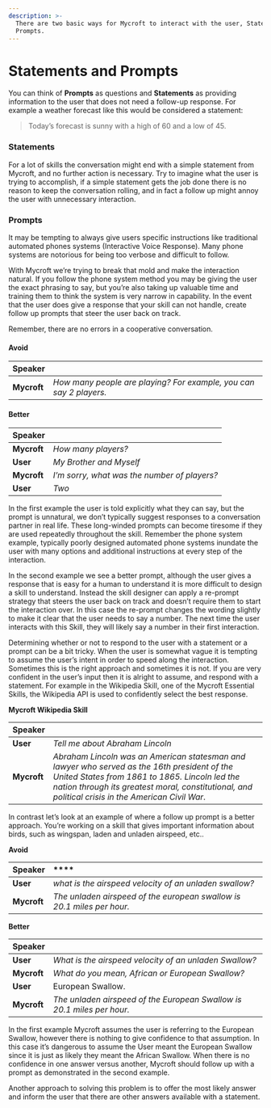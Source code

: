 ```yaml
---
description: >-
  There are two basic ways for Mycroft to interact with the user, Statements and
  Prompts.
---
```


# Statements and Prompts

You can think of **Prompts** as questions and **Statements** as providing information to the user that does not need a follow-up response. For example a weather forecast like this would be considered a statement: 

> Today’s forecast is sunny with a high of 60 and a low of 45.

### Statements

For a lot of skills the conversation might end with a simple statement from Mycroft, and no further action is necessary. Try to imagine what the user is trying to accomplish, if a simple statement gets the job done there is no reason to keep the conversation rolling, and in fact a follow up might annoy the user with unnecessary interaction.

### Prompts

It may be tempting to always give users specific instructions like traditional automated phones systems \(Interactive Voice Response\). Many phone systems are notorious for being too verbose and difficult to follow. 

With Mycroft we’re trying to break that mold and make the interaction natural. If you follow the phone system method you may be giving the user the exact phrasing to say, but you’re also taking up valuable time and training them to think the system is very narrow in capability. In the event that the user does give a response that your skill can not handle, create follow up prompts that steer the user back on track. 

Remember, there are no errors in a cooperative conversation.

#### Avoid

| Speaker |  |
| :--- | :--- |
| **Mycroft** | _How many people are playing? For example, you can say 2 players._ |

#### **Better**

| Speaker |  |
| :--- | :--- |
| **Mycroft** | _How many players?_ |
| **User** | _My Brother and Myself_ |
| **Mycroft** | _I’m sorry, what was the number of players?_ |
| **User** | _Two_ |

In the first example the user is told explicitly what they can say, but the prompt is unnatural, we don’t typically suggest responses to a conversation partner in real life. These long-winded prompts can become tiresome if they are used repeatedly throughout the skill. Remember the phone system example, typically poorly designed automated phone systems inundate the user with many options and additional instructions at every step of the interaction. 

In the second example we see a better prompt, although the user gives a response that is easy for a human to understand it is more difficult to design a skill to understand. Instead the skill designer can apply a re-prompt strategy that steers the user back on track and doesn’t require them to start the interaction over. In this case the re-prompt changes the wording slightly to make it clear that the user needs to say a number. The next time the user interacts with this Skill, they will likely say a number in their first interaction.

Determining whether or not to respond to the user with a statement or a prompt can be a bit tricky. When the user is somewhat vague it is tempting to assume the user’s intent in order to speed along the interaction. Sometimes this is the right approach and sometimes it is not. If you are very confident in the user’s input then it is alright to assume, and respond with a statement. For example in the Wikipedia Skill, one of the Mycroft Essential Skills, the Wikipedia API is used to confidently select the best response.

**Mycroft Wikipedia Skill**

| Speaker |  |
| :--- | :--- |
| **User** | _Tell me about Abraham Lincoln_ |
| **Mycroft** | _Abraham Lincoln was an American statesman and lawyer who served as the 16th president of the United States from 1861 to 1865. Lincoln led the nation through its greatest moral, constitutional, and political crisis in the American Civil War_. |

In contrast let’s look at an example of where a follow up prompt is a better approach. You’re working on a skill that gives important information about birds, such as wingspan, laden and unladen airspeed, etc..

**Avoid**

| Speaker | \*\*\*\* |
| :--- | :--- |
| **User** | _what is the airspeed velocity of an unladen swallow?_ |
| **Mycroft** | _The unladen airspeed of the european swallow is 20.1 miles per hour._ |

**Better**

| Speaker |  |
| :--- | :--- |
| **User** | _What is the airspeed velocity of an unladen Swallow?_ |
| **Mycroft** | _What do you mean, African or European Swallow?_ |
| **User** | European Swallow. |
| **Mycroft** | _The unladen airspeed of the European Swallow is 20.1 miles per hour._ |

In the first example Mycroft assumes the user is referring to the European Swallow, however there is nothing to give confidence to that assumption. In this case it’s dangerous to assume the User meant the European Swallow since it is just as likely they meant the African Swallow. When there is no confidence in one answer versus another, Mycroft should follow up with a prompt as demonstrated in the second example.

Another approach to solving this problem is to offer the most likely answer and inform the user that there are other answers available with a statement.

